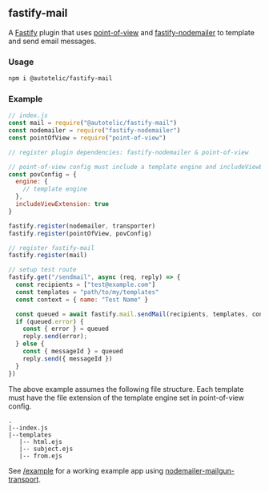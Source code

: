 ## fastify-mail

A [Fastify](https://www.fastify.io/) plugin that uses [point-of-view](https://github.com/fastify/point-of-view#readme) and [fastify-nodemailer](https://github.com/lependu/fastify-nodemailer#readme) to template and send email messages.

### Usage

```sh
npm i @autotelic/fastify-mail
```

### Example

```js
// index.js
const mail = require("@autotelic/fastify-mail")
const nodemailer = require("fastify-nodemailer")
const pointOfView = require("point-of-view")

// register plugin dependencies: fastify-nodemailer & point-of-view

// point-of-view config must include a template engine and includeViewExtension: true
const povConfig = {
  engine: {
    // template engine
  },
  includeViewExtension: true
}

fastify.register(nodemailer, transporter)
fastify.register(pointOfView, povConfig)

// register fastify-mail
fastify.register(mail)

// setup test route
fastify.get("/sendmail", async (req, reply) => {
  const recipients = ["test@example.com"]
  const templates = "path/to/my/templates"
  const context = { name: "Test Name" }

  const queued = await fastify.mail.sendMail(recipients, templates, context)
  if (queued.error) {
    const { error } = queued
    reply.send(error);
  } else {
    const { messageId } = queued
    reply.send({ messageId })
  }
})
```
The above example assumes the following file structure. Each template must have the file extension of the template engine set in point-of-view config.
```
.
|--index.js
|--templates
   |-- html.ejs
   |-- subject.ejs
   |-- from.ejs
```

See [/example](./example) for a working example app using [nodemailer-mailgun-transport](https://github.com/xr0master/mailgun-nodemailer-transport#readme).
